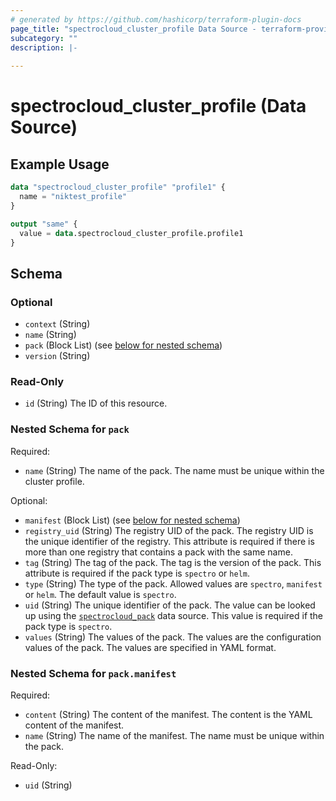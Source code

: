 ```yaml
---
# generated by https://github.com/hashicorp/terraform-plugin-docs
page_title: "spectrocloud_cluster_profile Data Source - terraform-provider-spectrocloud"
subcategory: ""
description: |-
  
---
```


# spectrocloud_cluster_profile (Data Source)



## Example Usage

```terraform
data "spectrocloud_cluster_profile" "profile1" {
  name = "niktest_profile"
}

output "same" {
  value = data.spectrocloud_cluster_profile.profile1
}
```

<!-- schema generated by tfplugindocs -->
## Schema

### Optional

- `context` (String)
- `name` (String)
- `pack` (Block List) (see [below for nested schema](#nestedblock--pack))
- `version` (String)

### Read-Only

- `id` (String) The ID of this resource.

<a id="nestedblock--pack"></a>
### Nested Schema for `pack`

Required:

- `name` (String) The name of the pack. The name must be unique within the cluster profile.

Optional:

- `manifest` (Block List) (see [below for nested schema](#nestedblock--pack--manifest))
- `registry_uid` (String) The registry UID of the pack. The registry UID is the unique identifier of the registry. This attribute is required if there is more than one registry that contains a pack with the same name.
- `tag` (String) The tag of the pack. The tag is the version of the pack. This attribute is required if the pack type is `spectro` or `helm`.
- `type` (String) The type of the pack. Allowed values are `spectro`, `manifest` or `helm`. The default value is `spectro`.
- `uid` (String) The unique identifier of the pack. The value can be looked up using the [`spectrocloud_pack`](https://registry.terraform.io/providers/spectrocloud/spectrocloud/latest/docs/data-sources/pack) data source. This value is required if the pack type is `spectro`.
- `values` (String) The values of the pack. The values are the configuration values of the pack. The values are specified in YAML format.

<a id="nestedblock--pack--manifest"></a>
### Nested Schema for `pack.manifest`

Required:

- `content` (String) The content of the manifest. The content is the YAML content of the manifest.
- `name` (String) The name of the manifest. The name must be unique within the pack.

Read-Only:

- `uid` (String)


